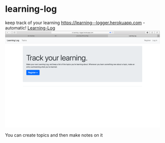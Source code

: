# learning-log
keep track of your learning
https://learning--logger.herokuapp.com - automatic!
[Learning-Log](https://learning--logger.herokuapp.com)
![picture](image.png)

You can create topics and then make notes on it
